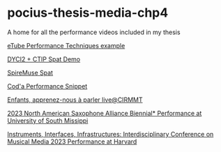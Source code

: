 # pocius-thesis-media-chp4
A home for all the performance videos included in my thesis

[eTube Performance Techniques example](https://www.youtube.com/watch?v=AH3lvAdAwiQ&ab_channel=TommyDavis)

[DYCI2 + CTIP Spat Demo](https://youtu.be/wNiMFgd3qNM)

[SpireMuse Spat](https://youtu.be/0WXv_cV-iuI)

[Cod'a Performance Snippet](https://www.youtube.com/watch?v=n97wToOFiJo&ab_channel=TommyDavis)

[Enfants, apprenez-nous à parler live@CIRMMT](https://www.youtube.com/watch?v=5Otow16e7dk&ab_channel=TommyDavis)

[2023 North American Saxophone Alliance Biennial* Performance at University of South Missippi
](https://youtu.be/cNj9XyaA5JU)

[Instruments, Interfaces, Infrastructures: Interdisciplinary Conference on Musical Media 2023 Performance at Harvard](https://www.youtube.com/watch?v=OreIoIBVwns&ab_channel=TommyDavis)

